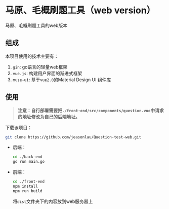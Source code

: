 # 马原、毛概刷题工具（web version）
马原、毛概刷题工具的web版本

## 组成

本项目使用的技术主要有：

1. `gin`: go语言的轻量web框架
2. `vue.js`: 构建用户界面的渐进式框架
3. `muse-ui`: 基于`vue2.0`的Material Design UI 组件库

## 使用

> **注意：自行部署需要把`./front-end/src/components/question.vue`中请求的地址修改为自己的后端地址。**

下载该项目：

```bash
git clone https://github.com/jeasonlau/Question-test-web.git
```

+ 后端：

  ```bash
  cd ./back-end
  go run main.go
  ```

+ 前端：

  ```bash
  cd ./front-end
  npm install
  npm run build
  ```

  将`dist`文件夹下的内容放到web服务器上

